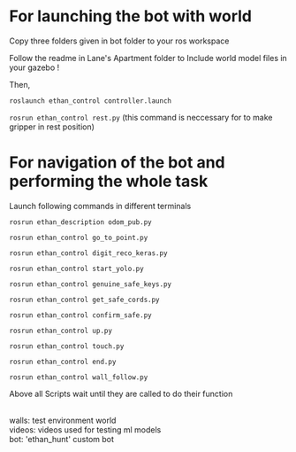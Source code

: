 


# For launching the bot with world


Copy  three folders given in bot folder to your ros workspace

Follow the readme in Lane's Apartment folder to Include world model files in your gazebo !

Then,

`roslaunch ethan_control controller.launch`

`rosrun ethan_control rest.py`
 (this command is neccessary for to make gripper in rest position)

# For navigation of the bot and performing the whole task

Launch following commands in different terminals

`rosrun ethan_description odom_pub.py`

`rosrun ethan_control go_to_point.py`

`rosrun ethan_control digit_reco_keras.py`

`rosrun ethan_control start_yolo.py`

`rosrun ethan_control genuine_safe_keys.py`

`rosrun ethan_control get_safe_cords.py`

`rosrun ethan_control confirm_safe.py`

`rosrun ethan_control up.py`

`rosrun ethan_control touch.py`

`rosrun ethan_control end.py`

`rosrun ethan_control wall_follow.py`


Above all Scripts wait until they are called to do their function


\
walls: test environment world
\
videos: videos used for testing ml models
\
bot: 'ethan_hunt' custom bot